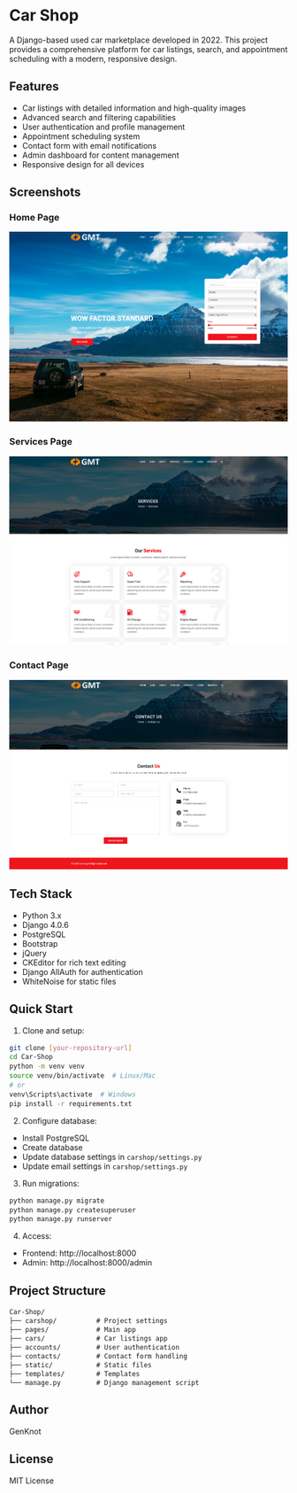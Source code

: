 # Car Shop

A Django-based used car marketplace developed in 2022. This project provides a comprehensive platform for car listings, search, and appointment scheduling with a modern, responsive design.

## Features

- Car listings with detailed information and high-quality images
- Advanced search and filtering capabilities
- User authentication and profile management
- Appointment scheduling system
- Contact form with email notifications
- Admin dashboard for content management
- Responsive design for all devices

## Screenshots

### Home Page
![Home Page](static/readme/HOME.png)

### Services Page
![Services Page](static/readme/SERVICES.png)

### Contact Page
![Contact Page](static/readme/CONTACT.png)

## Tech Stack

- Python 3.x
- Django 4.0.6
- PostgreSQL
- Bootstrap
- jQuery
- CKEditor for rich text editing
- Django AllAuth for authentication
- WhiteNoise for static files

## Quick Start

1. Clone and setup:
```bash
git clone [your-repository-url]
cd Car-Shop
python -m venv venv
source venv/bin/activate  # Linux/Mac
# or
venv\Scripts\activate  # Windows
pip install -r requirements.txt
```

2. Configure database:
- Install PostgreSQL
- Create database
- Update database settings in `carshop/settings.py`
- Update email settings in `carshop/settings.py`

3. Run migrations:
```bash
python manage.py migrate
python manage.py createsuperuser
python manage.py runserver
```

4. Access:
- Frontend: http://localhost:8000
- Admin: http://localhost:8000/admin

## Project Structure

```
Car-Shop/
├── carshop/          # Project settings
├── pages/            # Main app
├── cars/             # Car listings app
├── accounts/         # User authentication
├── contacts/         # Contact form handling
├── static/           # Static files
├── templates/        # Templates
└── manage.py         # Django management script
```

## Author

GenKnot

## License

MIT License 